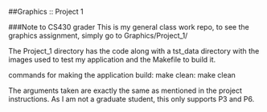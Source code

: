 ##Graphics :: Project 1

###Note to CS430 grader
This is my general class work repo, to see the graphics assignment, simply go to Graphics/Project_1/

The Project_1 directory has the code along with a tst_data directory with the images used to test my application and the Makefile to build it.

commands for making the application
build: make
clean: make clean

The arguments taken are exactly the same as mentioned in the project instructions. As I am not a graduate student, this only supports P3 and P6. 

